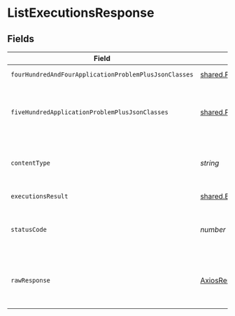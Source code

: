 # ListExecutionsResponse


## Fields

| Field                                                                     | Type                                                                      | Required                                                                  | Description                                                               |
| ------------------------------------------------------------------------- | ------------------------------------------------------------------------- | ------------------------------------------------------------------------- | ------------------------------------------------------------------------- |
| `fourHundredAndFourApplicationProblemPlusJsonClasses`                     | [shared.Problem](../../../sdk/models/shared/problem.md)[]                 | :heavy_minus_sign:                                                        | execution not found                                                       |
| `fiveHundredApplicationProblemPlusJsonClasses`                            | [shared.Problem](../../../sdk/models/shared/problem.md)[]                 | :heavy_minus_sign:                                                        | problem with getting test executions from storage                         |
| `contentType`                                                             | *string*                                                                  | :heavy_check_mark:                                                        | HTTP response content type for this operation                             |
| `executionsResult`                                                        | [shared.ExecutionsResult](../../../sdk/models/shared/executionsresult.md) | :heavy_minus_sign:                                                        | successful operation                                                      |
| `statusCode`                                                              | *number*                                                                  | :heavy_check_mark:                                                        | HTTP response status code for this operation                              |
| `rawResponse`                                                             | [AxiosResponse](https://axios-http.com/docs/res_schema)                   | :heavy_minus_sign:                                                        | Raw HTTP response; suitable for custom response parsing                   |